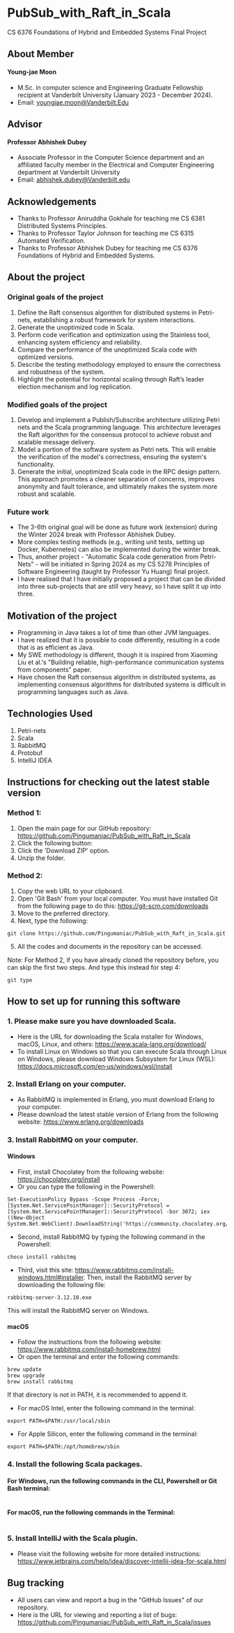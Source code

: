 # PubSub_with_Raft_in_Scala
CS 6376 Foundations of Hybrid and Embedded Systems Final Project

## About Member

#### Young-jae Moon
* M.Sc. in computer science and Engineering Graduate Fellowship recipient at Vanderbilt University (January 2023 - December 2024).
* Email: youngjae.moon@Vanderbilt.Edu

## Advisor

#### Professor Abhishek Dubey
* Associate Professor in the Computer Science department and an affiliated faculty member in the Electrical and Computer Engineering department at Vanderbilt University
* Email: abhishek.dubey@Vanderbilt.edu

## Acknowledgements
* Thanks to Professor Aniruddha Gokhale for teaching me CS 6381 Distributed Systems Principles.
* Thanks to Professor Taylor Johnson for teaching me CS 6315 Automated Verification.
* Thanks to Professor Abhishek Dubey for teaching me CS 6376 Foundations of Hybrid and Embedded Systems.

## About the project
### Original goals of the project
1. Define the Raft consensus algorithm for distributed systems in Petri-nets, establishing a robust framework for system interactions.
2. Generate the unoptimized code in Scala.
3. Perform code verification and optimization using the Stainless tool, enhancing system efficiency and reliability.
4. Compare the performance of the unoptimized Scala code with optimized versions.
5. Describe the testing methodology employed to ensure the correctness and robustness of the system.
6. Highlight the potential for horizontal scaling through Raft’s leader election mechanism and log replication.


### Modified goals of the project
1. Develop and implement a Publish/Subscribe architecture utilizing Petri nets and the Scala programming language. This architecture leverages the Raft algorithm for the consensus protocol to achieve robust and scalable message delivery.
2. Model a portion of the software system as Petri nets. This will enable the verification of the model's correctness, ensuring the system's functionality.
3. Generate the initial, unoptimized Scala code in the RPC design pattern. This approach promotes a cleaner separation of concerns, improves anonymity and fault tolerance, and ultimately makes the system more robust and scalable.

### Future work
* The 3-6th original goal will be done as future work (extension) during the Winter 2024 break with Professor Abhishek Dubey.
* More complex testing methods (e.g., writing unit tests, setting up Docker, Kubernetes) can also be implemented during the winter break.
* Thus, another project - "Automatic Scala code generation from Petri-Nets" - will be initiated in Spring 2024 as my CS 5278 Principles of Software Engineering (taught by Professor Yu Huang) final project.
* I have realised that I have initially proposed a project that can be divided into three sub-projects that are still very heavy, so I have split it up into three.

## Motivation of the project
* Programming in Java takes a lot of time than other JVM languages.
* I have realized that it is possible to code differently, resulting in a code that is as efficient as Java.
* My SWE methodology is different, though it is inspired from Xiaoming Liu et al.'s "Building reliable, high-performance communication systems from components" paper.
* Have chosen the Raft consensus algorithm in distributed systems, as implementing consensus algorithms for distributed systems is difficult in programming languages such as Java.

## Technologies Used
1. Petri-nets
2. Scala
3. RabbitMQ
4. Protobuf
5. IntelliJ IDEA

## Instructions for checking out the latest stable version

### Method 1:
1. Open the main page for our GitHub repository: https://github.com/Pingumaniac/PubSub_with_Raft_in_Scala
2. Click the following button: <img src = "https://user-images.githubusercontent.com/63883314/115416097-69ade280-a232-11eb-8401-8c41362ab4c2.png" width="44" height="14">
3. Click the 'Download ZIP' option.
4. Unzip the folder.

### Method 2:
1.  Copy the web URL to your clipboard.
2.  Open 'Git Bash' from your local computer. You must have installed Git from the following page to do this: https://git-scm.com/downloads
3.  Move to the preferred directory.
4.  Next, type the following:
```
git clone https://github.com/Pingumaniac/PubSub_with_Raft_in_Scala.git
```
5. All the codes and documents in the repository can be accessed.

Note: For Method 2, if you have already cloned the repository before, you can skip the first two steps. And type this instead for step 4:
```
git type
```

## How to set up for running this software

### 1. Please make sure you have downloaded Scala.

* Here is the URL for downloading the Scala installer for Windows, macOS, Linux, and others:
https://www.scala-lang.org/download/
* To install Linux on Windows so that you can execute Scala through Linux on Windows, please download Windows Subsystem for Linux (WSL):
https://docs.microsoft.com/en‐us/windows/wsl/install

### 2. Install Erlang on your computer.
* As RabbitMQ is implemented in Erlang, you must download Erlang to your computer.
* Please download the latest stable version of Erlang from the following website: https://www.erlang.org/downloads

### 3. Install RabbitMQ on your computer.

#### Windows
* First, install Chocolatey from the following website: https://chocolatey.org/install
* Or you can type the following in the Powershell:
```
Set-ExecutionPolicy Bypass -Scope Process -Force; [System.Net.ServicePointManager]::SecurityProtocol = [System.Net.ServicePointManager]::SecurityProtocol -bor 3072; iex ((New-Object System.Net.WebClient).DownloadString('https://community.chocolatey.org/install.ps1'))
```
* Second, install RabbitMQ by typing the following command in the Powershell:
```
choco install rabbitmq
```
* Third, visit this site: https://www.rabbitmq.com/install-windows.html#installer. Then, install the RabbitMQ server by downloading the following file:
```
rabbitmq-server-3.12.10.exe
```
This will install the RabbitMQ server on Windows.

#### macOS
* Follow the instructions from the following website: https://www.rabbitmq.com/install-homebrew.html
* Or open the terminal and enter the following commands:
```
brew update
brew upgrade
brew install rabbitmq
```
If that directory is not in PATH, it is recommended to append it.
* For macOS Intel, enter the following command in the terminal:
```
export PATH=$PATH:/usr/local/sbin
```
* For Apple Silicon, enter the following command in the terminal:
```
export PATH=$PATH:/opt/homebrew/sbin
```
### 4. Install the following Scala packages.

#### For Windows, run the following commands in the CLI, Powershell or Git Bash terminal:
```
```
#### For macOS, run the following commands in the Terminal:
```
```

### 5. Install IntelliJ with the Scala plugin.
* Please visit the following website for more detailed instructions: https://www.jetbrains.com/help/idea/discover-intellij-idea-for-scala.html

## Bug tracking

* All users can view and report a bug in the "GitHub Issues" of our repository.
* Here is the URL for viewing and reporting a list of bugs: https://github.com/Pingumaniac/PubSub_with_Raft_in_Scala/issues
